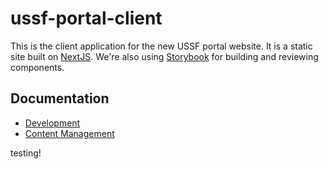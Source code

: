 # ussf-portal-client

This is the client application for the new USSF portal website. It is a static site built on [NextJS](https://nextjs.org/). We're also using [Storybook](https://storybook.js.org/) for building and reviewing components.

## Documentation

- [Development](./docs/development.md)
- [Content Management](./docs/cms.md)

testing!
